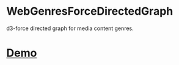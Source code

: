 # WebGenresForceDirectedGraph  
d3-force directed graph for media content genres.  
# [Demo](https://aeternia-ua.github.io/WebGenresForceDirectedGraph/)
